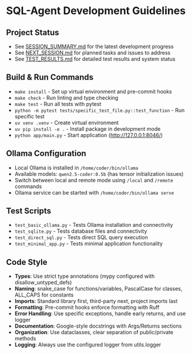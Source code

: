 # SQL-Agent Development Guidelines

## Project Status
- See [SESSION_SUMMARY.md](SESSION_SUMMARY.md) for the latest development progress
- See [NEXT_SESSION.md](NEXT_SESSION.md) for planned tasks and issues to address
- See [TEST_RESULTS.md](TEST_RESULTS.md) for detailed test results and system status

## Build & Run Commands
- `make install` - Set up virtual environment and pre-commit hooks
- `make check` - Run linting and type checking
- `make test` - Run all tests with pytest
- `python -m pytest tests/specific_test_file.py::test_function` - Run specific test
- `uv venv .venv` - Create virtual environment 
- `uv pip install -e .` - Install package in development mode
- `python app/main.py` - Start application (http://127.0.0.1:8046/)

## Ollama Configuration
- Local Ollama is installed in `/home/coder/bin/ollama`
- Available models: `qwen2.5-coder:0.5b` (has tensor initialization issues)
- Switch between local and remote mode using `/local` and `/remote` commands
- Ollama service can be started with `/home/coder/bin/ollama serve`

## Test Scripts
- `test_basic_ollama.py` - Tests Ollama installation and connectivity
- `test_sqlite.py` - Tests database files and connectivity
- `test_direct_sql.py` - Tests direct SQL query execution
- `test_minimal_app.py` - Tests minimal application functionality

## Code Style
- **Types**: Use strict type annotations (mypy configured with disallow_untyped_defs)
- **Naming**: snake_case for functions/variables, PascalCase for classes, ALL_CAPS for constants
- **Imports**: Standard library first, third-party next, project imports last
- **Formatting**: Pre-commit hooks enforce formatting with Ruff
- **Error Handling**: Use specific exceptions, handle early returns, and use logger
- **Documentation**: Google-style docstrings with Args/Returns sections
- **Organization**: Use dataclasses, clear separation of public/private methods
- **Logging**: Always use the configured logger from utils.logger